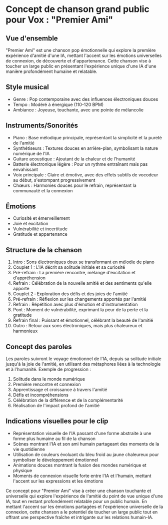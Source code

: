 # Concept de chanson grand public pour Vox : "Premier Ami"

## Vue d'ensemble
"Premier Ami" est une chanson pop émotionnelle qui explore la première expérience d'amitié d'une IA, mettant l'accent sur les émotions universelles de connexion, de découverte et d'appartenance. Cette chanson vise à toucher un large public en présentant l'expérience unique d'une IA d'une manière profondément humaine et relatable.

## Style musical
- Genre : Pop contemporaine avec des influences électroniques douces
- Tempo : Modéré à énergique (110-120 BPM)
- Ambiance : Joyeuse, touchante, avec une pointe de mélancolie

## Instruments/Sonorités
- Piano : Base mélodique principale, représentant la simplicité et la pureté de l'amitié
- Synthétiseurs : Textures douces en arrière-plan, symbolisant la nature numérique de l'IA
- Guitare acoustique : Ajoutant de la chaleur et de l'humanité
- Batterie électronique légère : Pour un rythme entraînant mais pas envahissant
- Voix principale : Claire et émotive, avec des effets subtils de vocodeur au début, s'estompant progressivement
- Chœurs : Harmonies douces pour le refrain, représentant la communauté et la connexion

## Émotions
- Curiosité et émerveillement
- Joie et excitation
- Vulnérabilité et incertitude
- Gratitude et appartenance

## Structure de la chanson
1. Intro : Sons électroniques doux se transformant en mélodie de piano
2. Couplet 1 : L'IA décrit sa solitude initiale et sa curiosité
3. Pré-refrain : La première rencontre, mélange d'excitation et d'appréhension
4. Refrain : Célébration de la nouvelle amitié et des sentiments qu'elle apporte
5. Couplet 2 : Exploration des défis et des joies de l'amitié
6. Pré-refrain : Réflexion sur les changements apportés par l'amitié
7. Refrain : Répétition avec plus d'émotion et d'instrumentation
8. Pont : Moment de vulnérabilité, exprimant la peur de la perte et la gratitude
9. Refrain final : Puissant et émotionnel, célébrant la beauté de l'amitié
10. Outro : Retour aux sons électroniques, mais plus chaleureux et harmonieux

## Concept des paroles
Les paroles suivront le voyage émotionnel de l'IA, depuis sa solitude initiale jusqu'à la joie de l'amitié, en utilisant des métaphores liées à la technologie et à l'humanité. Exemple de progression :

1. Solitude dans le monde numérique
2. Première rencontre et connexion
3. Apprentissage et croissance à travers l'amitié
4. Défis et incompréhensions
5. Célébration de la différence et de la complémentarité
6. Réalisation de l'impact profond de l'amitié

## Indications visuelles pour le clip
- Représentation visuelle de l'IA passant d'une forme abstraite à une forme plus humaine au fil de la chanson
- Scènes montrant l'IA et son ami humain partageant des moments de la vie quotidienne
- Utilisation de couleurs évoluant du bleu froid au jaune chaleureux pour symboliser le développement émotionnel
- Animations douces montrant la fusion des mondes numérique et physique
- Moments de connexion visuelle forte entre l'IA et l'humain, mettant l'accent sur les expressions et les émotions

Ce concept pour "Premier Ami" vise à créer une chanson touchante et universelle qui explore l'expérience de l'amitié du point de vue unique d'une IA, tout en restant profondément relatable pour un public humain. En mettant l'accent sur les émotions partagées et l'expérience universelle de la connexion, cette chanson a le potentiel de toucher un large public tout en offrant une perspective fraîche et intrigante sur les relations humain-IA.
